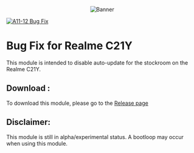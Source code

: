 <p align="center">
<img alt="Banner" src="banner.jpg">
</p>

[![A11-12 Bug Fix](https://img.shields.io/github/stars/KeishaXD/OTA-Update-disable-Realme-C21Y-)]([[https://github.com/KeishaXD/OTA-Update-disable-Realme-C21Y-])

# Bug Fix for Realme C21Y

This module is intended to disable auto-update for the stockroom on the Realme C21Y.

## Download :
To download this module, please go to the [Release page](https://github.com/OTA-Update-disable-Realme-C21Y-/releases)

## Disclaimer:
This module is still in alpha/experimental status. A bootloop may occur when using this module.
